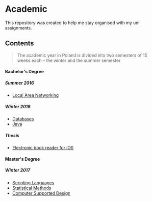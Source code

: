 # Academic

This repository was created to help me stay organised with my uni assignments.

## Contents

> The academic year in Poland is divided into two semesters of 15 weeks each – the winter and the summer semester

#### Bachelor's Degree
##### Summer 2016
- [Local Area Networking](local-area-networking-summer-2016/)

##### Winter 2016
- [Databases](databases-winter-2016/)
- [Java](java-winter-2016/)

##### Thesis
- [Electronic book reader for iOS](bachelors-thesis/)

#### Master's Degree
##### Winter 2017
- [Scripting Languages](scripting-languages-winter-2017)
- [Statistical Methods](statistical-methods-winter-2017)
- [Computer Supported Design](computer-supported-design-winter-2017)
